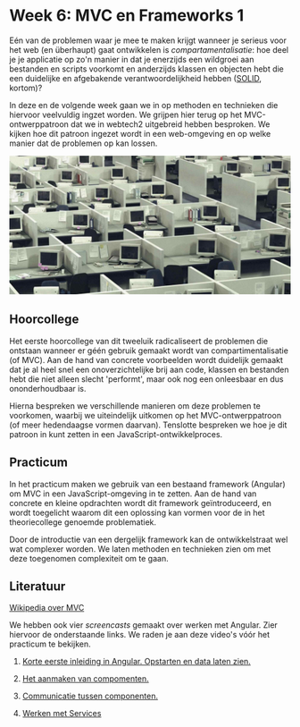 # Week 6: MVC en Frameworks 1

Eén van de problemen waar je mee te maken krijgt wanneer je serieus voor het web (en überhaupt) gaat ontwikkelen is *compartamentalisatie*: hoe deel je je applicatie op zo'n manier in dat je enerzijds een wildgroei aan bestanden en scripts voorkomt en anderzijds klassen en objecten hebt die een duidelijke en afgebakende verantwoordelijkheid hebben ([SOLID](https://www.baeldung.com/solid-principles), kortom)?

In deze en de volgende week gaan we in op methoden en technieken die hiervoor veelvuldig ingzet worden. We grijpen hier terug op het MVC-ontwerppatroon dat we in webtech2 uitgebreid hebben besproken. We kijken hoe dit patroon ingezet wordt in een web-omgeving en op welke manier dat de problemen op kan lossen.

![Compartimentalisatie in software engineering is een groot goed](../imgs/compartimentalisation.png)

## Hoorcollege

Het eerste hoorcollege van dit tweeluik radicaliseert de problemen die ontstaan wanneer er géén gebruik gemaakt wordt van compartimentalisatie (of MVC). Aan de hand van concrete voorbeelden wordt duidelijk gemaakt dat je al heel snel een onoverzichtelijke brij aan code, klassen en bestanden hebt die niet alleen slecht 'performt', maar ook nog een onleesbaar en dus ononderhoudbaar is. 

Hierna bespreken we verschillende manieren om deze problemen te voorkomen, waarbij we uiteindelijk uitkomen op het MVC-ontwerppatroon (of meer hedendaagse vormen daarvan). Tenslotte bespreken we hoe je dit patroon in kunt zetten in een JavaScript-ontwikkelproces.

## Practicum

In het practicum maken we gebruik van een bestaand framework (Angular) om MVC in een JavaScript-omgeving in te zetten. Aan de hand van concrete en kleine opdrachten wordt dit framework geïntroduceerd, en wordt toegelicht waarom dit een oplossing kan vormen voor de in het theoriecollege genoemde problematiek.

Door de introductie van een dergelijk framework kan de ontwikkelstraat wel wat complexer worden. We laten methoden en technieken zien om met deze toegenomen complexiteit om te gaan.

## Literatuur

[Wikipedia over MVC](https://en.wikipedia.org/wiki/Model%E2%80%93view%E2%80%93controller)

We hebben ook vier *screencasts* gemaakt over werken met Angular. Zier hiervoor de onderstaande links. We raden je aan deze video's vóór het practicum te bekijken.

1. [Korte eerste inleiding in Angular. Opstarten en data laten zien.](https://video.hanze.nl/media/Angular%20-%20deel%201/0_1x9609cu)

2. [Het aanmaken van compomenten.](https://video.hanze.nl/media/Angular%20-%20deel%202/0_hskl4bw4)

3. [Communicatie tussen componenten.](https://video.hanze.nl/media/Angular%20%E2%80%93%20deel%203/0_5qr26zue)

4. [Werken met Services](https://video.hanze.nl/media/angular%20-%20deel%204/0_9hg8513b)

